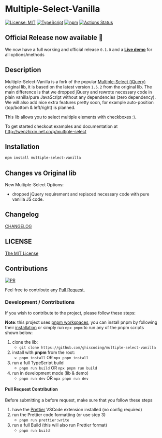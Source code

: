 # Multiple-Select-Vanilla

[![License: MIT](https://img.shields.io/badge/License-MIT-yellow.svg)](https://opensource.org/licenses/MIT)
[![TypeScript](https://img.shields.io/badge/%3C%2F%3E-TypeScript-%230074c1.svg)](http://www.typescriptlang.org/)
[![npm](https://img.shields.io/npm/v/multiple-select-vanilla.svg?logo=npm&logoColor=fff&label=npm)](https://www.npmjs.com/package/multiple-select-vanilla)
[![Actions Status](https://github.com/ghiscoding/multiple-select-vanilla/workflows/CI%20Build/badge.svg)](https://github.com/ghiscoding/multiple-select-vanilla/actions)
<!-- [![Cypress.io](https://img.shields.io/badge/tested%20with-Cypress-04C38E.svg)](https://www.cypress.io/) -->

## Official Release now available 📣
We now have a full working and official release `0.1.0` and a [**Live demo**](https://ghiscoding.github.io/multiple-select-vanilla/) for all options/methods

## Description
Multiple-Select-Vanilla is a fork of the popular [Multiple-Select (jQuery)](https://github.com/wenzhixin/multiple-select) original lib, it is based on the latest version `1.5.2` from the original lib. The main difference is that we dropped jQuery and rewrote necessary code in plain vanilla/pure JavaScript without any dependencies (zero dependency). We will also add nice extra features pretty soon, for example auto-position (top/bottom & left/right) is planned.

This lib allows you to select multiple elements with checkboxes :).

To get started checkout examples and documentation at http://wenzhixin.net.cn/p/multiple-select

## Installation

```sh
npm install multiple-select-vanilla
```

## Changes vs Original lib
New Multiple-Select Options:
- dropped jQuery requirement and replaced necessary code with pure vanilla JS code.

## Changelog

[CHANGELOG](https://github.com/ghiscoding/multiple-select-vanilla/blob/master/CHANGELOG.md)

## LICENSE

[The MIT License](https://github.com/ghiscoding/multiple-select-vanilla/blob/master/LICENSE)

## Contributions

[![PR](https://img.shields.io/badge/PR-Welcome-1abc9c)](https://github.com/ghiscoding/multiple-select-vanilla/pulls)

Feel free to contribute any [Pull Request](https://github.com/ghiscoding/multiple-select-vanilla/pulls).

### Development / Contributions

If you wish to contribute to the project, please follow these steps:

**Note**: this project uses [pnpm workspaces](https://pnpm.io/workspaces), you can install pnpm by following their [installation](https://pnpm.io/installation) or simply run `npx pnpm` to run any of the pnpm scripts shown below:

1. clone the lib:
   - `git clone https://github.com/ghiscoding/multiple-select-vanilla`
2. install with **pnpm** from the root:
   - `pnpm install` OR `npx pnpm install`
3. run a full TypeScript build
   - `pnpm run build` OR `npx pnpm run build`
4. run in development mode (lib & demo)
   - `pnpm run dev` OR `npx pnpm run dev`

#### Pull Request Contribution

Before submitting a before request, make sure that you follow these steps
1. have the [Prettier](https://marketplace.visualstudio.com/items?itemName=esbenp.prettier-vscode) VSCode extension installed (no config required)
2. run the Prettier code formatting (or use step 3)
   - `pnpm run prettier:write`
3. run a full Build (this will also run Prettier format)
   - `pnpm run build`
